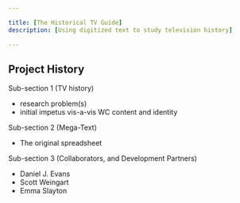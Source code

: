 ```yaml
---

title: [The Historical TV Guide]
description: [Using digitized text to study television history]

---
```


## Project History

Sub-section 1 (TV history)
- research problem(s)
- initial impetus vis-a-vis WC content and identity

Sub-section 2 (Mega-Text) 
- The original spreadsheet

Sub-section 3 (Collaborators, and Development Partners)
- Daniel J. Evans
- Scott Weingart
- Emma Slayton
